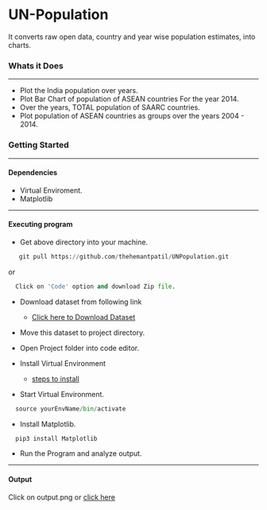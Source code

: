 # UN-Population
It converts raw open data, country and year wise population estimates, into charts. 
### Whats it Does

---

  - Plot the India population over years.
  - Plot Bar Chart of population of ASEAN countries For the year   2014.
  - Over the years, TOTAL population of SAARC countries.
  - Plot population of ASEAN  countries as groups over the years 2004 - 2014.
 
### Getting Started

---

#### Dependencies
  - Virtual Enviroment.
  - Matplotlib
  
---

#### Executing program
  - Get above directory into your machine.
  ```python
     git pull https://github.com/thehemantpatil/UNPopulation.git
  ```
  or
   ```python
     Click on 'Code' option and download Zip file.
  ```
  - Download dataset from following link
    - [Click here to Download Dataset](https://datahub.io/core/population-growth-estimates-and-projections/r/population-estimates.csv)
  - Move this dataset to project directory.

  - Open Project folder into code editor.
  - Install Virtual Environment
    - [steps to install](https://gist.github.com/Geoyi/d9fab4f609e9f75941946be45000632b)
  - Start Virtual Environment.
   ```python
     source yourEnvName/bin/activate
   ```
  
  - Install Matplotlib.
   ```python
     pip3 install Matplotlib
   ```
  -  Run the Program and analyze output.
  
---

#### Output
   Click on output.png or 
   [click here](https://github.com/thehemantpatil/UNPopulation/blob/main/output.png)






